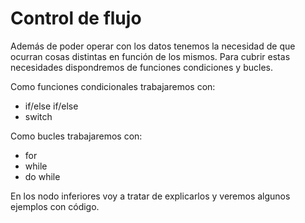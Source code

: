 # Control de flujo

Además de poder operar con los datos tenemos la necesidad de que ocurran cosas distintas en función de los mismos. Para cubrir estas necesidades dispondremos de funciones condiciones y bucles.

Como funciones condicionales trabajaremos con:

*   if/else if/else
*   switch

Como bucles trabajaremos con:

*   for
*   while
*   do while

En los nodo inferiores voy a tratar de explicarlos y veremos algunos ejemplos con código.

